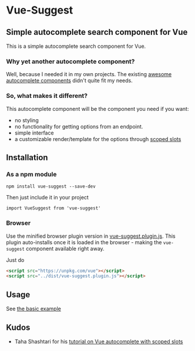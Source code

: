 # Vue-Suggest

## Simple autocomplete search component for Vue

This is a simple autocomplete search component for Vue.

### Why yet another autocomplete component?

Well, because I needed it in my own projects. The existing [awesome autocomplete components](https://github.com/vuejs/awesome-vue#autocomplete) didn't quite fit my needs.

### So, what makes it different?

This autocomplete component will be the component you need if you want:

* no styling
* no functionality for getting options from an endpoint.
* simple interface
* a customizable render/template for the options through [scoped slots](https://vuejs.org/v2/guide/components.html#Scoped-Slots)

## Installation

### As a npm module

`npm install vue-suggest --save-dev`

Then just include it in your project

`import VueSuggest from 'vue-suggest'`

### Browser

Use the minified browser plugin version in [vue-suggest.plugin.js](../dist/vue-suggest.plugin.js).
This plugin auto-installs once it is loaded in the browser - making the `vue-suggest` component available right away.

Just do

```html
<script src="https://unpkg.com/vue"></script>
<script src="../dist/vue-suggest.plugin.js"></script>
```

## Usage

See [the basic example](../examples/basic.html)

## Kudos

* Taha Shashtari for his [tutorial on Vue autocomplete with scoped slots](http://taha-sh.com/blog/building-an-awesome-reusable-autocomplete-input-component-in-vue-21-part-one)
